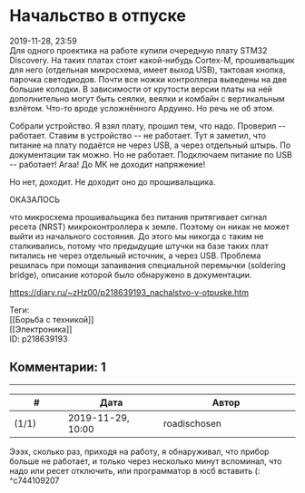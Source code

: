 Начальство в отпуске
====================

  
2019-11-28, 23:59  
 Для одного проектика на работе купили очередную плату STM32 Discovery. На таких платах стоит какой-нибудь Cortex-M, прошивальщик для него (отдельная микросхема, имеет выход USB), тактовая кнопка, парочка светодиодов. Почти все ножки контроллера выведены на две большие колодки. В зависимости от крутости версии платы на ней дополнительно могут быть сеялки, веялки и комбайн с вертикальным взлётом. Что-то вроде усложнённого Ардуино. Но речь не об этом.   
   
 Собрали устройство. Я взял плату, прошил тем, что надо. Проверил -- работает. Ставим в устройство -- не работает. Тут я заметил, что питание на плату подаётся не через USB, а через отдельный штырь. По документации так можно. Но не работает. Подключаем питание по USB -- работает! Агаа! До МК не доходит напряжение!   
   
 Но нет, доходит. Не доходит оно до прошивальщика.   
   
 ОКАЗАЛОСЬ   
   
 что микросхема прошивальщика без питания притягивает сигнал ресета (NRST) микроконтроллера к земле. Поэтому он никак не может выйти из начального состояния. До этого мы никогда с таким не сталкивались, потому что предыдущие штучки на базе таких плат питались не через отдельный источник, а через USB. Проблема решилась при помощи запаивания специальной перемычки (soldering bridge), описание которой было обнаружено в документации.   
  
<https://diary.ru/~zHz00/p218639193_nachalstvo-v-otpuske.htm>  
  
Теги:  
[[Борьба с техникой]]  
[[Электроника]]  
ID: p218639193  


Комментарии: 1
--------------

  


---



|         #         |              Дата              |                     Автор                     |           ID           |
| --- | --- | --- | --- |
| (1/1) | 2019-11-29, 10:00 | roadischosen | c744109207 |

  
 Эээх, сколько раз, приходя на работу, я обнаруживал, что прибор больше не работает, и только через несколько минут вспоминал, что надо или ресет отключить, или программатор в юсб вставить (:   
 ^c744109207